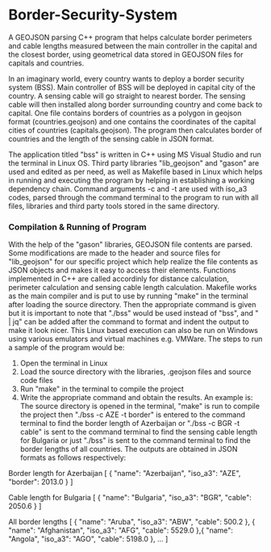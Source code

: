 # Border-Security-System
A GEOJSON parsing C++ program that helps calculate border perimeters and cable lengths measured between the main controller in the capital and the closest border, using geometrical data stored in GEOJSON files for capitals and countries.


In an imaginary world, every country wants to deploy a border security system (BSS). Main controller of BSS will be deployed in capital city of the country. A sensing cable will go straight to nearest border. The sensing cable will then installed along border surrounding country and come back to capital. One file contains borders of countries as a polygon in geojson format (countries.geojson) and one contains the coordinates of the capital cities of countries (capitals.geojson).
The program then calculates border of countries and the length of the sensing cable in JSON format.

The application titled "bss" is written in C++ using MS Visual Studio and run the terminal in Linux OS. Third party libraries "lib_geojson" and "gason" are used and edited as per need, as well as Makefile based in Linux which helps in running and executing the program by helping in establishing a working dependency chain. Command arguments -c and -t are used with iso_a3 codes, parsed through the command terminal to the program to run with all files, libraries and third party tools stored in the same directory.

### Compilation & Running of Program
With the help of the "gason" libraries, GEOJSON file contents are parsed. Some modifications are made to the header and source files for "lib_geojson" for our specific project which help realize the file contents as JSON objects and makes it easy to access their elements. Functions implemented in C++ are called accordinly for distance calculation, perimeter calculation and sensing cable length calculation. 
Makefile works as the main compiler and is put to use by running "make" in the terminal after loading the source directory. Then the appropriate command is given but it is important to note that "./bss" would be used instead of "bss", and " | jq" can be added after the command to format and indent the output to make it look nicer.
This Linux based execution can also be run on Windows using various emulators and virtual machines e.g. VMWare. The steps to run a sample of the program would be:
  1. Open the terminal in Linux
  2. Load the source directory with the libraries, .geojson files and source code files
  3. Run "make" in the terminal to compile the project
  4. Write the appropriate command and obtain the results.
An example is:
The source directory is opened in the terminal, "make" is run to compile the project then "./bss -c AZE -t border" is entered to the command terminal to find the border length of Azerbaijan or "./bss -c BGR -t cable" is sent to the command terminal to find the sensing cable length for Bulgaria or just "./bss" is sent to the command terminal to find the border lengths of all countries. The outputs are obtained in JSON formats as follows respectively: 

Border length for Azerbaijan
[
  {
    "name": "Azerbaijan",
    "iso_a3": "AZE",
    "border": 2013.0
  }
]

Cable length for Bulgaria
[
  {
    "name": "Bulgaria",
    "iso_a3": "BGR",
    "cable": 2050.6
  }
]

All border lengths
[
  {
    "name": "Aruba",
    "iso_a3": "ABW",
    "cable": 500.2
  },
  {
  "name": "Afghanistan",
  "iso_a3": "AFG",
  "cable": 5529.0
  },{
  "name": "Angola",
  "iso_a3": "AGO",
  "cable": 5198.0
  },
  ...
]
